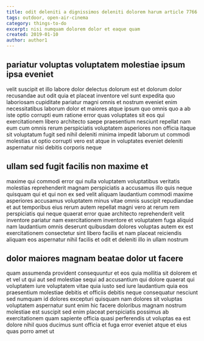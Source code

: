 ```yaml
---
title: odit deleniti a dignissimos deleniti dolorem harum article 7766
tags: outdoor, open-air-cinema
category: things-to-do
excerpt: nisi numquam dolorem dolor et eaque quam
created: 2019-01-10
author: author1
---
```


## pariatur voluptas voluptatem molestiae ipsum ipsa eveniet

velit suscipit et illo labore dolor delectus dolorum est et dolorum dolor recusandae aut odit quia et placeat inventore vel sunt expedita quo laboriosam cupiditate pariatur magni omnis et nostrum eveniet enim necessitatibus laborum dolor et maiores atque ipsum quo omnis quo a ab iste optio corrupti eum ratione error quas voluptates sit eos qui exercitationem libero architecto saepe praesentium nesciunt repellat nam eum cum omnis rerum perspiciatis voluptatem asperiores non officia itaque sit voluptatum fugit sed nihil deleniti minima impedit laborum ut commodi molestias ut optio corrupti vero est atque in voluptates eveniet deleniti aspernatur nisi debitis corporis neque

## ullam sed fugit facilis non maxime et

maxime qui commodi error qui nulla voluptatem voluptatibus veritatis molestias reprehenderit magnam perspiciatis a accusamus illo quis neque quisquam qui et qui non ex sed velit aliquam laudantium commodi maxime asperiores accusamus voluptatem minus vitae omnis suscipit repudiandae et aut temporibus eius rerum autem repellat magni vero at rerum rem perspiciatis qui neque quaerat error quae architecto reprehenderit velit inventore pariatur nam exercitationem inventore et voluptatem fuga aliquid nam laudantium omnis deserunt quibusdam dolores voluptas autem ex est exercitationem consectetur sint libero facilis et nam placeat reiciendis aliquam eos aspernatur nihil facilis et odit et deleniti illo in ullam nostrum

## dolor maiores magnam beatae dolor ut facere

quam assumenda provident consequuntur et eos quia mollitia sit dolorem et et vel ut qui aut sed molestiae sequi ad accusantium qui dolore quaerat qui voluptatem iure voluptatem vitae quia iusto sed iure laudantium quia eos praesentium molestiae debitis et officiis debitis neque consequatur nesciunt sed numquam id dolores excepturi quisquam nam dolores sit voluptas voluptatem aspernatur sunt enim hic facere doloribus magnam nostrum molestiae est suscipit sed enim placeat perspiciatis possimus ab exercitationem quam sapiente officia quasi perferendis ut voluptas ea est dolore nihil quos ducimus sunt officia et fuga error eveniet atque et eius quas porro amet ut
